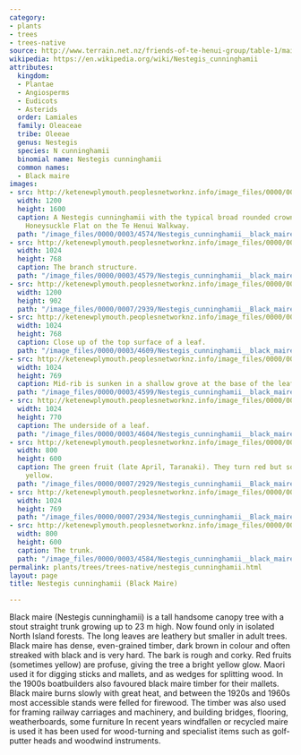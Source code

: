 ```yaml
---
category:
- plants
- trees
- trees-native
source: http://www.terrain.net.nz/friends-of-te-henui-group/table-1/maire.html
wikipedia: https://en.wikipedia.org/wiki/Nestegis_cunninghamii
attributes:
  kingdom:
  - Plantae
  - Angiosperms
  - Eudicots
  - Asterids
  order: Lamiales
  family: Oleaceae
  tribe: Oleeae
  genus: Nestegis
  species: N cunninghamii
  binomial name: Nestegis cunninghamii
  common names:
  - Black maire
images:
- src: http://ketenewplymouth.peoplesnetworknz.info/image_files/0000/0003/4574/Nestegis_cunninghamii__black_maire.JPG
  width: 1200
  height: 1600
  caption: A Nestegis cunninghamii with the typical broad rounded crown growing on
    Honeysuckle Flat on the Te Henui Walkway.
  path: "/image_files/0000/0003/4574/Nestegis_cunninghamii__black_maire.JPG"
- src: http://ketenewplymouth.peoplesnetworknz.info/image_files/0000/0003/4579/Nestegis_cunninghamii__black_maire-001.JPG
  width: 1024
  height: 768
  caption: The branch structure.
  path: "/image_files/0000/0003/4579/Nestegis_cunninghamii__black_maire-001.JPG"
- src: http://ketenewplymouth.peoplesnetworknz.info/image_files/0000/0007/2939/Nestegis_cunninghamii__Black_maire.JPG
  width: 1200
  height: 902
  path: "/image_files/0000/0007/2939/Nestegis_cunninghamii__Black_maire.JPG"
- src: http://ketenewplymouth.peoplesnetworknz.info/image_files/0000/0003/4609/Nestegis_cunninghamii__black_maire-007.JPG
  width: 1024
  height: 768
  caption: Close up of the top surface of a leaf.
  path: "/image_files/0000/0003/4609/Nestegis_cunninghamii__black_maire-007.JPG"
- src: http://ketenewplymouth.peoplesnetworknz.info/image_files/0000/0003/4599/Nestegis_cunninghamii__black_maire-004.JPG
  width: 1024
  height: 769
  caption: Mid-rib is sunken in a shallow grove at the base of the leaf.
  path: "/image_files/0000/0003/4599/Nestegis_cunninghamii__black_maire-004.JPG"
- src: http://ketenewplymouth.peoplesnetworknz.info/image_files/0000/0003/4604/Nestegis_cunninghamii__black_maire-005.JPG
  width: 1024
  height: 770
  caption: The underside of a leaf.
  path: "/image_files/0000/0003/4604/Nestegis_cunninghamii__black_maire-005.JPG"
- src: http://ketenewplymouth.peoplesnetworknz.info/image_files/0000/0007/2929/Nestegis_cunninghamii__Black_maire-002.JPG
  width: 800
  height: 600
  caption: The green fruit (late April, Taranaki). They turn red but sometimes turn
    yellow.
  path: "/image_files/0000/0007/2929/Nestegis_cunninghamii__Black_maire-002.JPG"
- src: http://ketenewplymouth.peoplesnetworknz.info/image_files/0000/0007/2934/Nestegis_cunninghamii__Black_maire-003.JPG
  width: 1024
  height: 769
  path: "/image_files/0000/0007/2934/Nestegis_cunninghamii__Black_maire-003.JPG"
- src: http://ketenewplymouth.peoplesnetworknz.info/image_files/0000/0003/4584/Nestegis_cunninghamii__black_maire-002.JPG
  width: 800
  height: 600
  caption: The trunk.
  path: "/image_files/0000/0003/4584/Nestegis_cunninghamii__black_maire-002.JPG"
permalink: plants/trees/trees-native/nestegis_cunninghamii.html
layout: page
title: Nestegis cunninghamii (Black Maire)

---
```

Black maire (Nestegis cunninghamii) is a tall handsome canopy tree with a stout straight trunk growing up to 23 m high. Now found only in isolated North Island forests. The long leaves are leathery but smaller in adult trees. Black maire has dense, even-grained timber, dark brown in colour and often streaked with black and is very hard. The bark is rough and corky. Red fruits (sometimes yellow) are profuse, giving the tree a bright yellow glow. Maori used it for digging sticks and mallets, and as wedges for splitting wood. In the 1900s boatbuilders also favoured black maire timber for their mallets. Black maire burns slowly with great heat, and between the 1920s and 1960s most accessible stands were felled for firewood. The timber was also used for framing railway carriages and machinery, and building bridges, flooring, weatherboards, some furniture In recent years windfallen or recycled maire is used it has been used for wood-turning and specialist items such as golf-putter heads and woodwind instruments.

